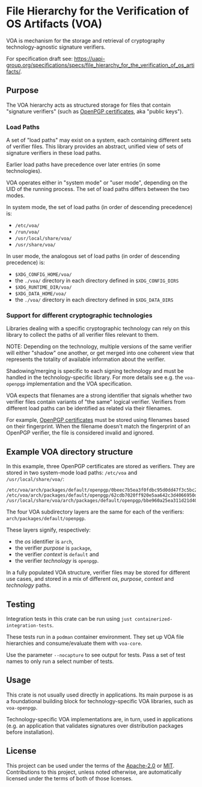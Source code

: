 # File Hierarchy for the Verification of OS Artifacts (VOA)

VOA is mechanism for the storage and retrieval of cryptography technology-agnostic signature verifiers.

For specification draft see: <https://uapi-group.org/specifications/specs/file_hierarchy_for_the_verification_of_os_artifacts/>.

## Purpose

The VOA hierarchy acts as structured storage for files that contain "signature verifiers" (such as [OpenPGP certificates], aka "public keys").

### Load Paths

A set of "load paths" may exist on a system, each containing different sets of verifier files.
This library provides an abstract, unified view of sets of signature verifiers in these load paths.

Earlier load paths have precedence over later entries (in some technologies).

VOA operates either in "system mode" or "user mode", depending on the UID of the running process.
The set of load paths differs between the two modes.

In system mode, the set of load paths (in order of descending precedence) is:

- `/etc/voa/`
- `/run/voa/`
- `/usr/local/share/voa/`
- `/usr/share/voa/`

In user mode, the analogous set of load paths (in order of descending precedence) is:

- `$XDG_CONFIG_HOME/voa/`
- the `./voa/` directory in each directory defined in `$XDG_CONFIG_DIRS`
- `$XDG_RUNTIME_DIR/voa/`
- `$XDG_DATA_HOME/voa/`
- the `./voa/` directory in each directory defined in `$XDG_DATA_DIRS`

### Support for different cryptographic technologies

Libraries dealing with a specific cryptographic technology can rely on this library to collect the paths of all verifier files relevant to them.

NOTE: Depending on the technology, multiple versions of the same verifier will either "shadow" one another, or get merged into one coherent view that represents the totality of available information about the verifier.

Shadowing/merging is specific to each signing technology and must be handled in the technology-specific library.
For more details see e.g. the `voa-openpgp` implementation and the VOA specification.

VOA expects that filenames are a strong identifier that signals whether two verifier files contain variants of "the same" logical verifier.
Verifiers from different load paths can be identified as related via their filenames.

For example, [OpenPGP certificates] must be stored using filenames based on their fingerprint.
When the filename doesn't match the fingerprint of an OpenPGP verifier, the file is considered invalid and ignored.

## Example VOA directory structure

In this example, three OpenPGP certificates are stored as verifiers.
They are stored in two system-mode load paths: `/etc/voa` and `/usr/local/share/voa/`:

```text
/etc/voa/arch/packages/default/openpgp/0beec7b5ea3f0fdbc95d0dd47f3c5bc275da8a33.pgp
/etc/voa/arch/packages/default/openpgp/62cdb7020ff920e5aa642c3d4066950dd1f01f4d.pgp
/usr/local/share/voa/arch/packages/default/openpgp/bbe960a25ea311d21d40669e93df2003ba9b90a2.pgp
```

The four VOA subdirectory layers are the same for each of the verifiers: `arch/packages/default/openpgp`.

These layers signify, respectively:

- the _os_ identifier is `arch`,
- the verifier _purpose_ is `package`,
- the verifier _context_ is `default` and
- the verifier _technology_ is `openpgp`.

In a fully populated VOA structure, verifier files may be stored for different use cases, and stored in a mix of different _os_, _purpose_, _context_ and _technology_ paths.

## Testing

Integration tests in this crate can be run using `just containerized-integration-tests`.

These tests run in a `podman` container environment. They set up VOA file hierarchies and consume/evaluate them with `voa-core`.

Use the parameter `--nocapture` to see output for tests. Pass a set of test names to only run a select number of tests.

## Usage

This crate is not usually used directly in applications. Its main purpose is as a foundational building block for technology-specific VOA libraries, such as `voa-openpgp`.

Technology-specific VOA implementations are, in turn, used in applications (e.g. an application that validates signatures over distribution packages before installation).

## License

This project can be used under the terms of the [Apache-2.0] or [MIT].
Contributions to this project, unless noted otherwise, are automatically licensed under the terms of both of those licenses.

[Apache-2.0]: ../LICENSES/Apache-2.0.txt
[MIT]: ../LICENSES/MIT.txt
[OpenPGP certificates]: https://openpgp.dev/book/certificates.html
